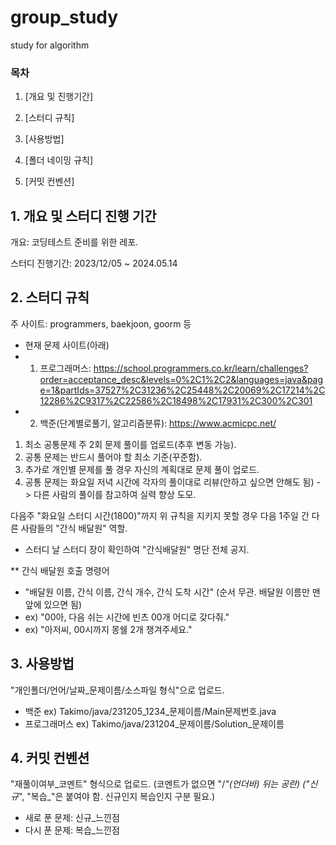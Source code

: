 # group_study
study for algorithm

### 목차
1. [개요 및 진행기간]

2. [스터디 규칙]

3. [사용방법]

4. [폴더 네이밍 규칙]

5. [커밋 컨벤션]

## 1. 개요 및 스터디 진행 기간

개요: 코딩테스트 준비를 위한 레포.

스터디 진행기간: 2023/12/05 ~ 2024.05.14

## 2. 스터디 규칙

주 사이트: programmers, baekjoon, goorm 등
- 현재 문제 사이트(아래)
- 1. 프로그래머스: https://school.programmers.co.kr/learn/challenges?order=acceptance_desc&levels=0%2C1%2C2&languages=java&page=1&partIds=37527%2C31236%2C25448%2C20069%2C17214%2C12286%2C9317%2C22586%2C18498%2C17931%2C300%2C301
- 2. 백준(단계별로풀기, 알고리즘분류): https://www.acmicpc.net/

1. 최소 공통문제 주 2회 문제 풀이를 업로드(추후 변동 가능).
2. 공통 문제는 반드시 풀어야 할 최소 기준(꾸준함).
3. 추가로 개인별 문제를 풀 경우 자신의 계획대로 문제 풀이 업로드.
4. 공통 문제는 화요일 저녁 시간에 각자의 풀이대로 리뷰(안하고 싶으면 안해도 됨) -> 다른 사람의 풀이를 참고하여 실력 향상 도모.

다음주 "화요일 스터디 시간(1800)"까지 위 규칙을 지키지 못할 경우 다음 1주일 간 다른 사람들의 "간식 배달원" 역할.
- 스터디 날 스터디 장이 확인하여 "간식배달원" 명단 전체 공지.

** 간식 배달원 호출 명령어
- "배달원 이름, 간식 이름, 간식 개수, 간식 도착 시간" (순서 무관. 배달원 이름만 맨 앞에 있으면 됨)
- ex) "00아, 다음 쉬는 시간에 빈츠 00개 어디로 갖다줘."
- ex) "아저씨, 00시까지 몽쉘 2개 챙겨주세요."

## 3. 사용방법
"개인폴더/언어/날짜_문제이름/소스파일 형식"으로 업로드.

- 백준 ex) Takimo/java/231205_1234_문제이름/Main문제번호.java
- 프로그래머스 ex) Takimo/java/231204_문제이름/Solution_문제이름


## 4. 커밋 컨벤션

"재풀이여부_코멘트" 형식으로 업로드.
(코멘트가 없으면 "/_"(언더바) 뒤는 공란)
("신규_", "복습_"은 붙여야 함. 신규인지 복습인지 구분 필요.)
- 새로 푼 문제: 신규_느낀점
- 다시 푼 문제: 복습_느낀점
